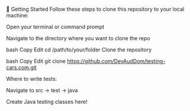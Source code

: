 🚀 Getting Started
Follow these steps to clone this repository to your local machine:

Open your terminal or command prompt

Navigate to the directory where you want to clone the repo

bash
Copy
Edit
cd /path/to/your/folder
Clone the repository

bash
Copy
Edit
git clone https://github.com/DevAudDom/testing-cars.com.git


Where to write tests:

Navigate to src -> test -> java

Create Java testing classes here!
